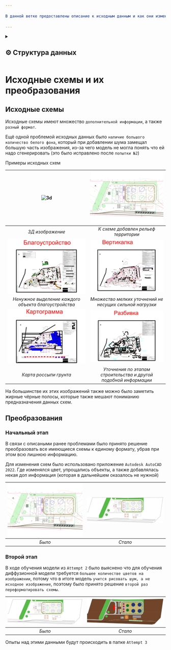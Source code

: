 ```yaml
---

В данной ветке предоставлены описание к исходным данным и как они изменялись на протяжении всей работы: 

---
```


<details>
  <summary><h2>⚙️ Структура данных </h2></summary>
  <ul>
  	    <li><b>info_data.ipynb</b> - Информация по классам</li>
        <li><b>готовые данные</b> - изображения и разметка после <code>первого</code> преобразования</li>
	      <li><b>new_data</b> - изображения и разметка после <code>второго</code> преобразования</li>
	</ul>
</details>

# Исходные схемы и их преобразования

## Исходные схемы

Исходные схемы имеют множество `дополнительной информации`, а также `разный формат`. 

Ещё одной проблемой исходных данных было `наличие большого количество белого фона`, который при добавлении шума замещал большую часть изображения, из-за чего модель не могла понять что ей надо сгенерировать (это было исправлено после `попытки №2`)

Примеры исходных схем

|![3d](examples_of_source_images/3д.png)|![relief](examples_of_source_images/рельеф.png)
|:--:|:--:|
| *3Д изображение* | *К схеме добавлен рельеф территории* |
|![blag](examples_of_source_images/Благоустройство.jpg)|![vert](examples_of_source_images/Вертикалка.jpg)
| *Ненужное выделение каждого объекта благоустройства* | *Множество мелких уточнений не несущих сильной нагрузки* |
|![cartogram](examples_of_source_images/Картограмма.jpg)|![stages](examples_of_source_images/Разбивка.jpg)
| *Карта россыпи грунта* | *Уточнения по этапам строительства и другой подобной информации* |


На большинстве их этих изображений также можно было заметить жирные чёрные полосы, которые также мешают пониманию предназначения данных схем.

## Преобразования

### Начальный этап
В связи с описаными ранее проблемами было принято решение преобразовать все имеющиеся схемы к единому формату, убрав при этом всю лишнюю информацию.

Для изменения схем было использовано приложение `Autodesk AutoCAD 2022`. Где изменялся цвет, упрощались объекты, а также добавлялась некая доп информация (которая в дальнейшем оказалось не нужной)

|![last](examples_of_source_images/рельеф.png)|![new](last_data/images/Талдом_цвет.png)
|:--:|:--:|
| *Было* | *Стало* |

### Второй этап
В ходе обучения модели из `Attempt 2` было выяснено что для обучения диффузионной модели требуется `большее количестве цветов на изображении`, потому что в итоге модель `учится рисовать шум, а не исходное изображение`, поэтому было принято решение `второй раз переформатировать схемы`.

|![last](last_data/images/Талдом_цвет.png)|![new](new_data/images_to_png/Талдом_нов_цвет.png)
|:--:|:--:|
| *Было* | *Стало* |

Опыты над этими данными будут происходить в папке `Attempt 3`